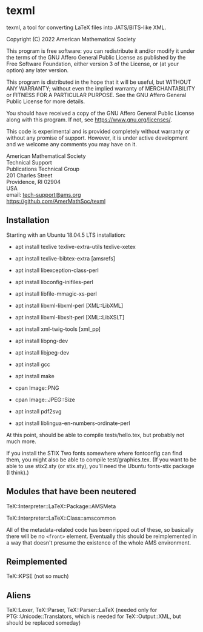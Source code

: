 # texml

texml, a tool for converting LaTeX files into JATS/BITS-like XML.

Copyright (C) 2022 American Mathematical Society

This program is free software: you can redistribute it and/or modify
it under the terms of the GNU Affero General Public License as published by
the Free Software Foundation, either version 3 of the License, or
(at your option) any later version.

This program is distributed in the hope that it will be useful,
but WITHOUT ANY WARRANTY; without even the implied warranty of
MERCHANTABILITY or FITNESS FOR A PARTICULAR PURPOSE.  See the
GNU Affero General Public License for more details.

You should have received a copy of the GNU Affero General Public License
along with this program.  If not, see <https://www.gnu.org/licenses/>.

This code is experimental and is provided completely without warranty
or without any promise of support.  However, it is under active
development and we welcome any comments you may have on it.

American Mathematical Society\
Technical Support\
Publications Technical Group\
201 Charles Street\
Providence, RI 02904\
USA\
email: tech-support@ams.org\
https://github.com/AmerMathSoc/texml

## Installation

Starting with an Ubuntu 18.04.5 LTS installation:

* apt install texlive texlive-extra-utils texlive-xetex

* apt install texlive-bibtex-extra [amsrefs]

* apt install libexception-class-perl

* apt install libconfig-inifiles-perl

* apt install libfile-mmagic-xs-perl

* apt install libxml-libxml-perl [XML::LibXML]

* apt install libxml-libxslt-perl [XML::LibXSLT]

* apt install xml-twig-tools [xml_pp]

* apt install libpng-dev

* apt install libjpeg-dev

* apt install gcc

* apt install make

* cpan Image::PNG

* cpan Image::JPEG::Size

* apt install pdf2svg

* apt install liblingua-en-numbers-ordinate-perl

At this point, should be able to compile tests/hello.tex, but probably
not much more.

If you install the STIX Two fonts somewhere where fontconfig can find
them, you might also be able to compile test/graphics.tex.  (If you
want to be able to use stix2.sty (or stix.sty), you'll need the Ubuntu
fonts-stix package (I think).)

## Modules that have been neutered

TeX::Interpreter::LaTeX::Package::AMSMeta

TeX::Interpreter::LaTeX::Class::amscommon

All of the metadata-related code has been ripped out of these, so
basically there will be no `<front>` element.  Eventually this should
be reimplemented in a way that doesn't presume the existence of the
whole AMS environment.

## Reimplemented

TeX::KPSE (not so much)

## Aliens

TeX::Lexer, TeX::Parser, TeX::Parser::LaTeX (needed only for
PTG::Unicode::Translators, which is needed for TeX::Output::XML, but
should be replaced someday)

